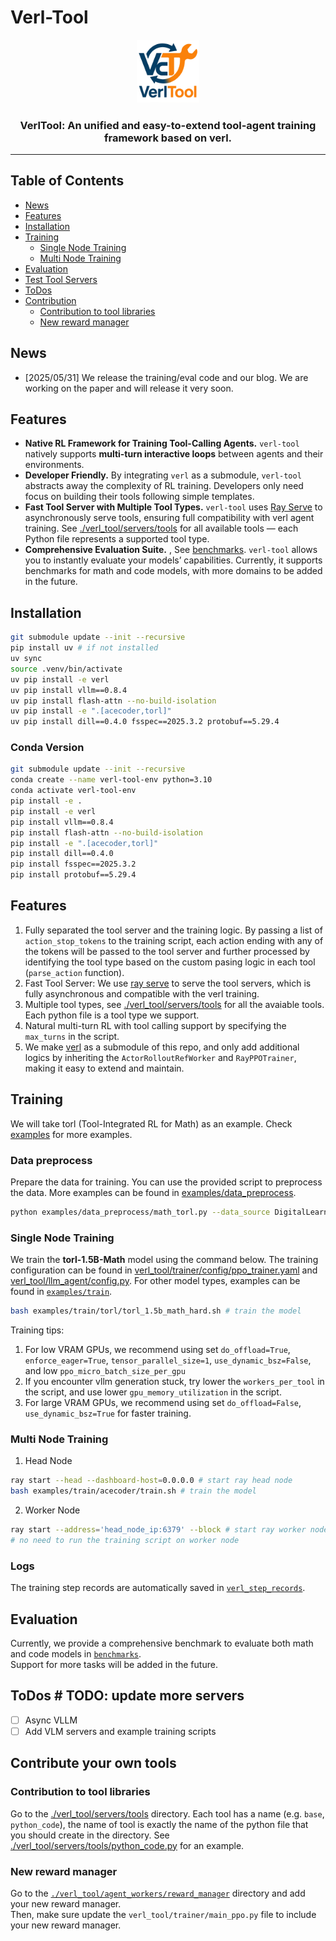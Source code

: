 # Verl-Tool

<p align="center">
  <picture>
    <source media="(prefers-color-scheme: dark)" srcset="assets/imgs/logo.png">
    <img alt="VerlTool" src="assets/imgs/logo.png" width=20%>
  </picture>
</p>

<h3 align="center">
VerlTool: An unified and easy-to-extend tool-agent training framework based on verl.
</h3>

---

## Table of Contents
- [News](#news)
- [Features](#features)
- [Installation](#installation)
- [Training](#training)
  - [Single Node Training](#single-node-training)
  - [Multi Node Training](#multi-node-training)
- [Evaluation](#evaluation)
- [Test Tool Servers](#test-tool-servers)
- [ToDos](#todos)
- [Contribution](#contribution)
  - [Contribution to tool libraries](#contribution-to-tool-libraries)
  - [New reward manager](#new-reward-manager)

<!-- <p align="center">
| <a href="https://docs.vllm.ai"><b>Documentation</b></a> | <a href="https://blog.vllm.ai/"><b>Blog</b></a> | <a href="https://arxiv.org/abs/2309.06180"><b>Paper</b></a> | <a href="https://x.com/vllm_project"><b>Twitter/X</b></a> | <a href="https://discuss.vllm.ai"><b>User Forum</b></a> | <a href="https://slack.vllm.ai"><b>Developer Slack</b></a> |
</p> -->


## News
+ [2025/05/31] We release the training/eval code and our blog. We are working on the paper and will release it very soon.


## Features

- **Native RL Framework for Training Tool-Calling Agents.** `verl-tool` natively supports **multi-turn interactive loops** between agents and their environments.
- **Developer Friendly.** By integrating `verl` as a submodule, `verl-tool` abstracts away the complexity of RL training. Developers only need focus on building their tools following simple templates.
- **Fast Tool Server with Multiple Tool Types.** `verl-tool` uses [Ray Serve](https://docs.ray.io/en/latest/serve/index.html) to asynchronously serve tools, ensuring full compatibility with verl agent training. See [./verl_tool/servers/tools](./verl_tool/servers/tools) for all available tools — each Python file represents a supported tool type.
- **Comprehensive Evaluation Suite.** , See [benchmarks](benchmarks). `verl-tool` allows you to instantly evaluate your models’ capabilities. Currently, it supports benchmarks for math and code models, with more domains to be added in the future.


## Installation
```bash
git submodule update --init --recursive
pip install uv # if not installed
uv sync
source .venv/bin/activate
uv pip install -e verl
uv pip install vllm==0.8.4
uv pip install flash-attn --no-build-isolation
uv pip install -e ".[acecoder,torl]"
uv pip install dill==0.4.0 fsspec==2025.3.2 protobuf==5.29.4
```
### Conda Version
```bash
git submodule update --init --recursive
conda create --name verl-tool-env python=3.10
conda activate verl-tool-env
pip install -e .
pip install -e verl
pip install vllm==0.8.4
pip install flash-attn --no-build-isolation
pip install -e ".[acecoder,torl]"
pip install dill==0.4.0
pip install fsspec==2025.3.2
pip install protobuf==5.29.4
```

## Features
1. Fully separated the tool server and the training logic. By passing a list of `action_stop_tokens` to the training script, each action ending with any of the tokens will be passed to the tool server and further processed by identifying the tool type based on the custom pasing logic in each tool (`parse_action` function). 
2. Fast Tool Server: We use [ray serve](https://docs.ray.io/en/latest/serve/index.html) to serve the tool servers, which is fully asynchronous and compatible with the verl training.
3. Multiple tool types, see [./verl_tool/servers/tools](./verl_tool/servers/tools) for all the avaiable tools. Each python file is a tool type we support.
4. Natural multi-turn RL with tool calling support by specifying the `max_turns` in the script.
5. We make [verl](https://github.com/volcengine/verl) as a submodule of this repo, and only add additional logics by inheriting the `ActorRolloutRefWorker` and `RayPPOTrainer`, making it easy to extend and maintain.

## Training
We will take torl (Tool-Integrated RL for Math) as an example. Check [examples](examples) for more examples. 

### Data preprocess
Prepare the data for training. You can use the provided script to preprocess the data. More examples can be found in [examples/data_preprocess](examples/data_preprocess).

```bash
python examples/data_preprocess/math_torl.py --data_source DigitalLearningGmbH/MATH-lighteval --local_dir data/math_torl # preprocess the data and save
```

### Single Node Training
We train the **torl-1.5B-Math** model using the command below. The training configuration can be found in [verl_tool/trainer/config/ppo_trainer.yaml](verl_tool/trainer/config/ppo_trainer.yaml) and [verl_tool/llm_agent/config.py](verl_tool/llm_agent/config.py). For other model types, examples can be found in [`examples/train`](examples/train).

```bash
bash examples/train/torl/torl_1.5b_math_hard.sh # train the model
```
Training tips:
1. For low VRAM GPUs, we recommend using set `do_offload=True`, `enforce_eager=True`, `tensor_parallel_size=1`, `use_dynamic_bsz=False`, and low `ppo_micro_batch_size_per_gpu`
2. If you encounter vllm generation stuck, try lower the `workers_per_tool` in the script, and use lower `gpu_memory_utilization` in the script.
3. For large VRAM GPUs, we recommend using set `do_offload=False`, `use_dynamic_bsz=True` for faster training.

### Multi Node Training
1. Head Node
```bash
ray start --head --dashboard-host=0.0.0.0 # start ray head node
bash examples/train/acecoder/train.sh # train the model
```
2. Worker Node
```bash
ray start --address='head_node_ip:6379' --block # start ray worker node
# no need to run the training script on worker node
```
### Logs 
The training step records are automatically saved in [`verl_step_records`](verl_step_records).

## Evaluation
Currently, we provide a comprehensive benchmark to evaluate both math and code models in [`benchmarks`](benchmarks).  
Support for more tasks will be added in the future.

## ToDos # TODO: update more servers 
- [ ] Async VLLM
- [ ] Add VLM servers and example training scripts

## Contribute your own tools 
### Contribution to tool libraries
Go to the [./verl_tool/servers/tools](./verl_tool/servers/tools) directory. Each tool has a name (e.g. `base`, `python_code`), the name of tool is exactly the name of the python file that you should create in the directory. See [./verl_tool/servers/tools/python_code.py](./verl_tool/servers/tools/python_code.py) for an example.

### New reward manager
Go to the [`./verl_tool/agent_workers/reward_manager`](./verl_tool/agent_workers/reward_manager) directory and add your new reward manager.  
Then, make sure update the `verl_tool/trainer/main_ppo.py` file to include your new reward manager.

